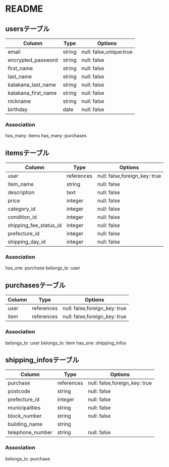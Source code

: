 # README

## usersテーブル

|Column                   |Type      |Options                              |
| ------------------      | ------   | ------------------------------      |
|email                    |string    |null: false,unique:true              |
|encrypted_password       |string    |null: false                          |
|first_name               |string    |null: false                          |
|last_name                |string    |null: false                          |
|katakana_last_name       |string    |null: false                          |
|katakana_first_name      |string    |null: false                          |
|nickname                 |string    |null: false                          |
|birthday                 |date      |null: false                          |

### Association
has_many :items
has_many :purchases



## itemsテーブル

|Column                 |Type            |Options                        |
| ------------------    | ------         | ------------------------------|
|user                   |references      |null: false,foreign_key: true  |
|item_name              |string          |null: false                    |
|description            |text            |null: false                    |
|price                  |integer         |null: false                    |
|category_id            |integer         |null: false                    |
|condition_id           |integer         |null: false                    |
|shipping_fee_status_id |integer         |null: false                    |
|prefecture_id          |integer         |null: false                    |
|shipping_day_id       |integer         |null: false                    |




### Association
has_one :purchase
belongs_to :user



## purchasesテーブル
|Column   |Type      |Options                      |
| ------- | ------   | ----------------------------|
|user     |references|null: false,foreign_key: true|
|item     |references|null: false,foreign_key: true|

### Association
belongs_to :user
belongs_to :item
has_one :shipping_infos


## shipping_infosテーブル

|Column              |Type      |Options                       |
| ------------------ | ------   | ---------------------------- |
|purchase            |references|null: false,foreign_key: true |
|postcode            |string    |null: false                   |
|prefecture_id       |integer   |null: false                   |
|municipalities      |string    |null: false                   |
|block_number        |string    |null: false                   |
|building_name       |string    |                              |
|telephone_number    |string    |null: false                   |

### Association
belongs_to :purchase